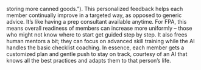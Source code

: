 storing more canned goods.”). This personalized feedback helps each member continually improve in a targeted way, as opposed to generic advice. It’s like having a prep consultant available anytime. For FPA, this means overall readiness of members can increase more uniformly – those who might not know where to start get guided step by step. It also frees human mentors a bit; they can focus on advanced skill training while the AI handles the basic checklist coaching. In essence, each member gets a customized plan and gentle push to stay on track, courtesy of an AI that knows all the best practices and adapts them to that person’s life.